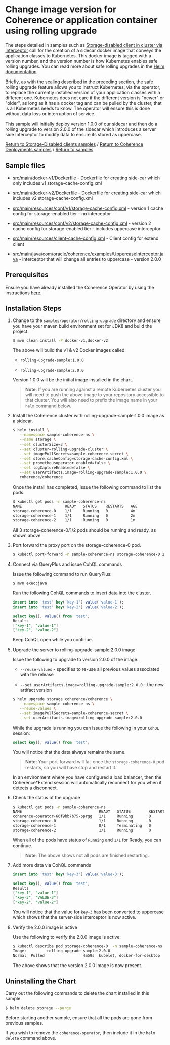 # Change image version for Coherence or application container using rolling upgrade

The steps detailed in samples such as [Storage-disabled client in cluster via interceptor](../../coherence-deployments/storage-disabled/interceptor)
call for the creation of a sidecar docker image that conveys the application classes 
to Kubernetes. This docker image is tagged with a version number, and the version number 
is how Kubernetes enables safe rolling upgrades. You can read more about safe rolling upgrades 
in the [Helm documentation](https://helm.sh/docs/helm/#helm-upgrade). 

Briefly, as with the scaling described in the preceding section, the safe rolling upgrade 
feature allows you to instruct Kubernetes, via the operator, to replace the currently installed 
version of your application classes with a different one. Kubernetes does not care if the different 
version is "newer" or "older", as long as it has a docker tag and can be pulled by the cluster, 
that is all Kubernetes needs to know. The operator will ensure this is done without data loss or interruption of service.

This sample will initially deploy version 1.0.0 of our sidecar and then do a rolling upgrade to
version 2.0.0 of the sidecar which introduces a server side Interceptor to modify 
data to ensure its stored as uppercase. 

[Return to Storage-Disabled clients samples](../) / [Return to Coherence Deployments samples](../../) / [Return to samples](../../../README.md#list-of-samples)

## Sample files

* [src/main/docker-v1/Dockerfile](src/main/docker-v1/Dockerfile) - Dockerfile for creating side-car which only includes v1 storage-cache-config.xml

* [src/main/docker-v2/Dockerfile](src/main/docker-v2/Dockerfile) - Dockerfile for creating side-car which includes v2 storage-cache-config.xml

* [src/main/resources/conf/v1/storage-cache-config.xml](src/main/resources/conf/v1/storage-cache-config.xml) - version 1 cache config for storage-enabled tier - no interceptor 

* [src/main/resources/conf/v2/storage-cache-config.xml](src/main/resources/conf/v2/storage-cache-config.xml) - version 2 cache config for storage-enabled tier - includes uppercase interceptor  

* [src/main/resources/client-cache-config.xml](src/main/resources/client-cache-config.xml) - Client config for extend client

* [src/main/java/com/oracle/coherence/examples/UppercaseInterceptor.java](src/main/java/com/oracle/coherence/examples/UppercaseInterceptor.java) - interceptor that will change all entries to uppercase - version 2.0.0

## Prerequisites

Ensure you have already installed the Coherence Operator by using the instructions [here](../../README.md#install-the-coherence-operator).

## Installation Steps

1. Change to the `samples/operator/rolling-upgrade` directory and ensure you have your maven build environment set for JDK8 and build the project.

   ```bash
   $ mvn clean install -P docker-v1,docker-v2
   ```

   The above will build the v1 & v2 Docker images called:
    
   * `rolling-upgrade-sample:1.0.0`
    
   * `rolling-upgrade-sample:2.0.0` 
   
   Version 1.0.0  will be the initial image installed in the chart.

   > **Note**: If you are running against a remote Kubernetes cluster you will need to
   > push the above image to your repository accessible to that cluster. You will also need to 
   > prefix the image name in your `helm` command below.

1. Install the Coherence cluster with rolling-upgrade-sample:1.0.0 image as a sidecar.

   ```bash
   $ helm install \
      --namespace sample-coherence-ns \
      --name storage \
      --set clusterSize=3 \
      --set cluster=rolling-upgrade-cluster \
      --set imagePullSecrets=sample-coherence-secret \
      --set store.cacheConfig=storage-cache-config.xml \
      --set prometheusoperator.enabled=false \
      --set logCaptureEnabled=false \
      --set userArtifacts.image=rolling-upgrade-sample:1.0.0 \
      coherence/coherence
   ```
   
   Once the install has completed, issue the following command to list the pods:
   
   ```bash
   $ kubectl get pods -n sample-coherence-ns
   NAME                   READY   STATUS    RESTARTS   AGE
   storage-coherence-0    1/1     Running   0          4m
   storage-coherence-1    1/1     Running   0          2m
   storage-coherence-2    1/1     Running   0          1m
   ```
   
   All 3 storage-coherence-0/1/2 pods should be running and ready, as shown above.
   
1. Port forward the proxy port on the storage-coherence-0 pod.

   ```bash
   $ kubectl port-forward -n sample-coherence-ns storage-coherence-0 20000:20000
   ```

1. Connect via QueryPlus and issue CohQL commands

   Issue the following command to run QueryPlus:

   ```bash
   $ mvn exec:java
   ```

   Run the following CohQL commands to insert data into the cluster.

   ```sql
   insert into 'test' key('key-1') value('value-1');
   insert into 'test' key('key-2') value('value-2');

   select key(), value() from 'test';
   Results
   ["key-1", "value-1"]   
   ["key-2", "value-2"]
   ```
   
   Keep CohQL open while you continue.
   
1. Upgrade the server to rolling-upgrade-sample:2.0.0 image  

   Issue the following to upgrade to version 2.0.0 of the image.
   
   * `--reuse-values` - specifies to re-use all previous values associated with the release
   
   * `--set userArtifacts.image=rolling-upgrade-sample:2.0.0` - the new artifact version

   ```bash
   $ helm upgrade storage coherence/coherence \
      --namespace sample-coherence-ns \
      --reuse-values \
      --set imagePullSecrets=sample-coherence-secret \
      --set userArtifacts.image=rolling-upgrade-sample:2.0.0
   ```
   
   While the upgrade is running you can issue the following in your `CohQL` session:
   
   ```sql
   select key(), value() from 'test';
   ```
   
   You will notice that the data always remains the same.
   
   > **Note**: Your port-forward will fail once the `storage-coherence-0` pod restarts, so you will have 
   > stop and restart it.  
   
   In an environment where you have configured a load balancer, then the 
   Coherence*Extend session will automatically reconnect for you when it detects a disconnect.
   
1. Check the status of the upgrade

   ```bash
   $ kubectl get pods -n sample-coherence-ns
   NAME                                  READY   STATUS        RESTARTS   AGE
   coherence-operator-66f9bb7b75-pprgg   1/1     Running       0          30m
   storage-coherence-0                   1/1     Running       0          19m
   storage-coherence-1                   0/1     Terminating   0          18m
   storage-coherence-2                   1/1     Running       0          1m 
   ```
   
   When all of the pods have status of `Running` and `1/1` for Ready, you can continue.
   
   > **Note**: The above shows not all pods are finished restarting.
   
1. Add more data via CohQL commands

   ```sql
   insert into 'test' key('key-3') value('value-3');

   select key(), value() from 'test';
   Results
   ["key-1", "value-1"]
   ["key-3", "VALUE-3"]
   ["key-2", "value-2"]
   ```    

   You will notice that the value for `key-3` has been converted to uppercase which shows that the
   server-side interceptor is now active.
 
1. Verify the 2.0.0 image is active

   Use the following to verify the 2.0.0 image is active:
   
   ```bash
   $ kubectl describe pod storage-coherence-0  -n sample-coherence-ns | grep rolling-upgrade
   Image:         rolling-upgrade-sample:2.0.0
   Normal  Pulled                 4m59s  kubelet, docker-for-desktop  Container image "rolling-upgrade-sample:2.0.0" already present on machine
   ```
   
   The above shows that the version 2.0.0 image is now present.

## Uninstalling the Chart

Carry out the following commands to delete the chart installed in this sample.

```bash
$ helm delete storage --purge
```

Before starting another sample, ensure that all the pods are gone from previous samples.

If you wish to remove the `coherence-operator`, then include it in the `helm delete` command above.
